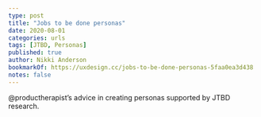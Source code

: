 ```yaml
---
type: post
title: "Jobs to be done personas"
date: 2020-08-01
categories: urls
tags: [JTBD, Personas]
published: true
author: Nikki Anderson
bookmarkOf: https://uxdesign.cc/jobs-to-be-done-personas-5faa0ea3d438
notes: false
---
```


@productherapist’s advice in creating personas supported by JTBD research.